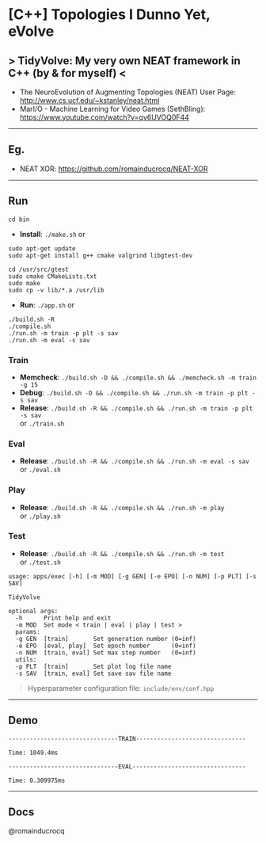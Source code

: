 # [C++] Topologies I Dunno Yet, eVolve
## > TidyVolve: My very own NEAT framework in C++ (by & for myself) <

- The NeuroEvolution of Augmenting Topologies (NEAT) User Page: http://www.cs.ucf.edu/~kstanley/neat.html
- MarI/O - Machine Learning for Video Games (SethBling): https://www.youtube.com/watch?v=qv6UVOQ0F44 

****

## Eg.

- NEAT XOR: https://github.com/romainducrocq/NEAT-XOR

****

## Run

`cd bin`
- **Install**: `./make.sh` or  
```
sudo apt-get update
sudo apt-get install g++ cmake valgrind libgtest-dev

cd /usr/src/gtest
sudo cmake CMakeLists.txt
sudo make
sudo cp -v lib/*.a /usr/lib
```

- **Run**: `./app.sh` or  
```
./build.sh -R
./compile.sh
./run.sh -m train -p plt -s sav
./run.sh -m eval -s sav
```

### Train
- **Memcheck**: `./build.sh -D && ./compile.sh && ./memcheck.sh -m train -g 15`  
- **Debug**: `./build.sh -D && ./compile.sh && ./run.sh -m train -p plt -s sav`  
- **Release**: `./build.sh -R && ./compile.sh && ./run.sh -m train -p plt -s sav`  
or `./train.sh`  

### Eval
- **Release**: `./build.sh -R && ./compile.sh && ./run.sh -m eval -s sav`  
or `./eval.sh`  

### Play
- **Release**: `./build.sh -R && ./compile.sh && ./run.sh -m play`  
or `./play.sh`  

### Test
- **Release**: `./build.sh -R && ./compile.sh && ./run.sh -m test`  
or `./test.sh`  

```
usage: apps/exec [-h] [-m MOD] [-g GEN] [-e EPO] [-n NUM] [-p PLT] [-s SAV]

TidyVolve

optional args:
  -h      Print help and exit
  -m MOD  Set mode < train | eval | play | test >
  params:
  -g GEN  [train]       Set generation number (0=inf)
  -e EPO  [eval, play]  Set epoch number      (0=inf)
  -n NUM  [train, eval] Set max step number   (0=inf)
  utils:
  -p PLT  [train]       Set plot log file name
  -s SAV  [train, eval] Set save sav file name
```
> Hyperparameter configuration file: `include/env/conf.hpp`

****

## Demo

```
-------------------------------TRAIN-------------------------------

Time: 1049.4ms

-------------------------------EVAL--------------------------------

Time: 0.309975ms
```

****

## Docs

@romainducrocq
